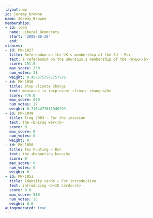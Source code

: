 ```yaml
---
layout: mp
id: jeremy_browne
name: Jeremy Browne
memberships:
- id: ldem
  name: Liberal Democrats
  start: '2005-06-28'
  end: 
stances:
- id: PW-1027
  title: Referendum on the UK's membership of the EU — For
  text: a referendum on the UK&rsquo;s membership of the <b>EU</b>
  score: 151.0
  max_score: 330
  num_votes: 21
  weight: 0.4575757575757576
- id: PW-1030
  title: Stop climate change
  text: measures to <b>prevent climate change</b>
  score: 476.0
  max_score: 670
  num_votes: 27
  weight: 0.7104477611940299
- id: PW-1049
  title: Iraq 2003 — For the invasion
  text: the <b>Iraq war</b>
  score: 0
  max_score: 0
  num_votes: 0
  weight: 0
- id: PW-1050
  title: Fox hunting — Ban
  text: the <b>hunting ban</b>
  score: 0
  max_score: 0
  num_votes: 0
  weight: 0
- id: PW-1051
  title: Identity cards — For introduction
  text: introducing <b>ID cards</b>
  score: 0.0
  max_score: 510
  num_votes: 15
  weight: 0.0
autogenerated: true
---
```

